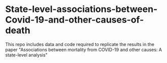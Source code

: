 # State-level-associations-between-Covid-19-and-other-causes-of-death
This repo includes data and code required to replicate the results in the paper "Associations between mortality from COVID-19 and other causes:  A state-level analysis"
